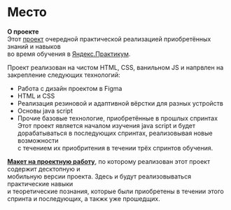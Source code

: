 # Место

**О проекте**  
Этот [проект](https://kombojiec.github.io/mesto/) очередной практической реализацией приобретённых знаний и навыков  
во время обучения в [Яндекс.Практикум](https://praktikum.yandex.ru/web/).  

Проект реализован на чистом HTML, CSS, ванильном JS и напрвлен на закрепление следующих технологий:
* Работа с дизайн проектом в Figma
* HTML и CSS
* Реализация резиновой и адаптивной вёрстки для разных устройств
* Основы java script
* Прочие базовые технологие, приобретённые в прошлых спринтах
Этот проект является началом изучения java script и будет дорабатываться в последующих спринтах, реализовывая новые возможности  
с течением их приобритения в течении трёх спринтов обучения.

**[Макет на проектную работу](https://www.figma.com/file/StZjf8HnoeLdiXS7dYrLAh/JavaScript.-Sprint-4)**, по которому реализован этот проект содержит десктопную и  
мобильную  версии проекта. Здесь и будут реализовываться практические навыки  
и теоретические познания, которые были приобретены в течении этого спринта и последующих, а такжк уже прошедщих.
